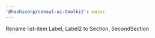 ```yaml
---
'@hashicorp/consul-ui-toolkit': major
---
```


Rename list-item Label, Label2 to Section, SecondSection
